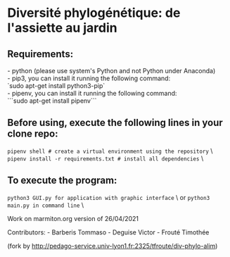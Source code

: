 <h1>Diversité phylogénétique: de l'assiette au jardin</h1>

<h2>Requirements:</h2>
    - python (please use system's Python and not Python under Anaconda)
    <br/>
    - pip3, you can install it running the following command:
    <br/>
        `sudo apt-get install python3-pip`
    <br/>
    - pipenv, you can install it running the following command:
    <br/>
        ```sudo apt-get install pipenv```
    <br/>


<h2>Before using, execute the following lines in your clone repo:</h2>

```pipenv shell # create a virtual environment using the repository``` \ 
```pipenv install -r requirements.txt # install all dependencies``` \ 

<h2>To execute the program:</h2>

```python3 GUI.py for application with graphic interface``` \ 
or
```python3 main.py in command line``` \


Work on marmiton.org version of 26/04/2021


Contributors:
    - Barberis Tommaso
    - Deguise Victor
    - Frouté Timothée

(fork by http://pedago-service.univ-lyon1.fr:2325/tfroute/div-phylo-alim)
